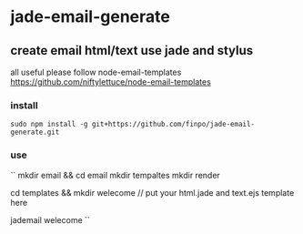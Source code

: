 # jade-email-generate

## create email html/text use jade and stylus

all useful please follow node-email-templates
https://github.com/niftylettuce/node-email-templates


### install
``
sudo npm install -g git+https://github.com/finpo/jade-email-generate.git
``

### use
``
mkdir email && cd email
mkdir tempaltes
mkdir render

cd templates && mkdir welecome
// put your html.jade and text.ejs template here

jademail welecome
``

